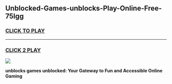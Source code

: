 
## Unblocked-Games-unblocks-Play-Online-Free-75lgg
<h3>
<a href="https://premium76.site?title=unblocks&ref=26A">CLICK TO PLAY</a></h3>
<hr>

<h3>
<a href="https://premium76.site?title=unblocks&ref=26A">CLICK 2 PLAY</a>
  
</h3>

<a href="https://premium76.site?title=unblocks&ref=26A"><img src="https://clearcache.store/games.png"></a>


**unblocks games unblocked: Your Gateway to Fun and Accessible Online Gaming**
